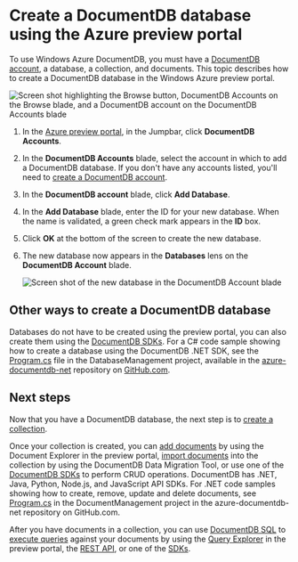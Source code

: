 <properties 
	pageTitle="Create a NoSQL DocumentDB database | Windows Azure" 
	description="Learn how to create managed databases using the online service portal for Azure DocumentDB, a NoSQL document database for JSON. Get a trial today." 
	services="documentdb" 
	authors="mimig1" 
	manager="jhubbard" 
	editor="monicar" 
	documentationCenter=""/>

<tags
	ms.service="documentdb"
	ms.date="09/28/2015"
	wacn.date=""/>

# Create a DocumentDB database using the Azure preview portal

To use Windows Azure DocumentDB, you must have a [DocumentDB account](/documentation/articles/documentdb-create-account), a database, a collection, and documents.  This topic describes how to create a DocumentDB database in the Windows Azure preview portal. 

![Screen shot highlighting the Browse button, DocumentDB Accounts on the Browse blade, and a DocumentDB account on the DocumentDB Accounts blade](./media/documentdb-create-database/docdb-database-creation-1-3.png)

1.  In the [Azure preview portal](https://manage.windowsazure.cn/), in the Jumpbar, click **DocumentDB Accounts**. 

2.  In the **DocumentDB Accounts** blade, select the account in which to add a DocumentDB database. If you don't have any accounts listed, you'll need to [create a DocumentDB account](/documentation/articles/documentdb-create-account).

3. In the **DocumentDB account** blade, click **Add Database**.

4. In the **Add Database** blade, enter the ID for your new database. When the name is validated, a green check mark appears in the **ID** box.

5. Click **OK** at the bottom of the screen to create the new database. 

7. The new database now appears in the **Databases** lens on the **DocumentDB Account** blade.
 
	![Screen shot of the new database in the DocumentDB Account blade](./media/documentdb-create-database/docdb-database-creation-7.png)

## Other ways to create a DocumentDB database

Databases do not have to be created using the preview portal, you can also create them using the [DocumentDB SDKs](https://msdn.microsoft.com/zh-cn/library/azure/dn781482.aspx). For a C# code sample showing how to create a database using the DocumentDB .NET SDK, see the [Program.cs](https://github.com/Azure/azure-documentdb-net/blob/master/samples/code-samples/DatabaseManagement/Program.cs) file in the DatabaseManagement project, available in the [azure-documentdb-net](https://github.com/Azure/azure-documentdb-net) repository on [GitHub.com](https://github.com). 

## Next steps

Now that you have a DocumentDB database, the next step is to [create a collection](/documentation/articles/documentdb-create-collection).

Once your collection is created, you can [add documents](/documentation/articles/documentdb-view-json-document-explorer) by using the Document Explorer in the preview portal, [import documents](/documentation/articles/documentdb-import-data) into the collection by using the DocumentDB Data Migration Tool, or use one of the [DocumentDB SDKs](https://msdn.microsoft.com/zh-cn/library/azure/dn781482.aspx) to perform CRUD operations. DocumentDB has .NET, Java, Python, Node.js, and JavaScript API SDKs. For .NET code samples showing how to create, remove, update and delete documents, see [Program.cs](https://github.com/Azure/azure-documentdb-net/blob/master/samples/code-samples/DocumentManagement/Program.cs) in the DocumentManagement project in the azure-documentdb-net repository on GitHub.com.  

After you have documents in a collection, you can use [DocumentDB SQL](/documentation/articles/documentdb-sql-query) to [execute queries](/documentation/articles/documentdb-sql-query#executing-queries) against your documents by using the [Query Explorer](/documentation/articles/documentdb-query-collections-query-explorer) in the preview portal, the [REST API](https://msdn.microsoft.com/zh-cn/library/azure/dn781481.aspx), or one of the [SDKs](https://msdn.microsoft.com/zh-cn/library/azure/dn781482.aspx). 
